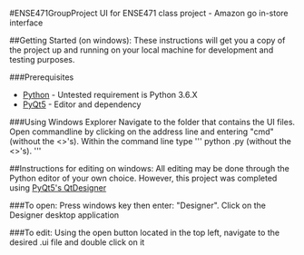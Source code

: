 #ENSE471GroupProject
UI for ENSE471 class project - Amazon go in-store interface

##Getting Started (on windows):
These instructions will get you a copy of the project up and running on your local machine for development and testing purposes. 

###Prerequisites
* [Python](https://www.python.org/) - Untested requirement is Python 3.6.X
* [PyQt5](https://www.riverbankcomputing.com/software/pyqt/download5) - Editor and dependency

###Using Windows Explorer
Navigate to the folder that contains the UI files.
Open commandline by clicking on the address line and entering "cmd" (without the <>'s).
Within the command line type
'''
python <filename>.py (without the <>'s).
'''

##Instructions for editing on windows:
All editing may be done through the Python editor of your own choice. However, this project was completed using [PyQt5's QtDesigner](https://www.riverbankcomputing.com/software/pyqt/download5) 

###To open:
Press windows key then enter: "Designer".
Click on the Designer desktop application

###To edit: 
Using the open button located in the top left, navigate to the desired .ui file and double click on it